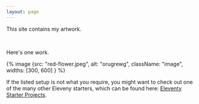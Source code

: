 ```yaml
---
layout: page
---
```



This site contains my artwork.

<br>

Here's one work.

{% image {src: "red-flower.jpeg", alt: "orugrewg", className: "image", widths: [300, 600] } %}


If the listed setup is not what you require, you might want to check out one of the many other Eleveny starters, which can be found here: [Eleventy Starter Projects](https://www.11ty.dev/docs/starter/).